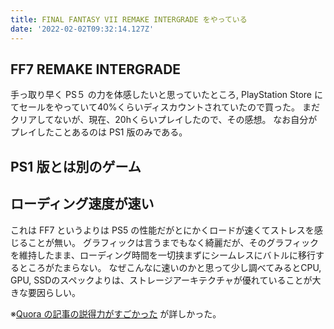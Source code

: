```yaml
---
title: FINAL FANTASY VII REMAKE INTERGRADE をやっている
date: '2022-02-02T09:32:14.127Z'
---
```


## FF7 REMAKE INTERGRADE

手っ取り早く PS５ の力を体感したいと思っていたところ, PlayStation Store にてセールをやっていて40%くらいディスカウントされていたので買った。
まだクリアしてないが、現在、20hくらいプレイしたので、その感想。
なお自分がプレイしたことあるのは PS1 版のみである。

## PS1 版とは別のゲーム



## ローディング速度が速い

これは FF7 というよりは PS5 の性能だがとにかくロードが速くてストレスを感じることが無い。
グラフィックは言うまでもなく綺麗だが、そのグラフィックを維持したまま、ローディング時間を一切挟まずにシームレスにバトルに移行するところがたまらない。
なぜこんなに速いのかと思って少し調べてみるとCPU, GPU, SSDのスペックよりは、ストレージアーキテクチャが優れていることが大きな要因らしい。

※[Quora の記事の説得力がすごかった](https://jp.quora.com/PS5%E3%81%AE%E3%82%B9%E3%83%88%E3%83%AC%E3%83%BC%E3%82%B8%E3%81%AF%E3%82%B2%E3%83%BC%E3%83%9E%E3%83%BC%E3%81%8C%E6%8C%81%E3%81%A4PC%E3%82%88%E3%82%8A%E9%81%A5%E3%81%8B%E3%81%AB%E5%84%AA%E3%82%8C%E3%81%A6%E3%81%84) が詳しかった。
 
